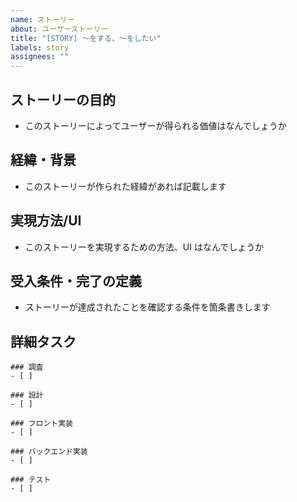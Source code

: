 ```yaml
---
name: ストーリー
about: ユーザーストーリー
title: "[STORY] 〜をする、〜をしたい"
labels: story
assignees: ""
---
```


## ストーリーの目的

- このストーリーによってユーザーが得られる価値はなんでしょうか

## 経緯・背景

- このストーリーが作られた経緯があれば記載します

## 実現方法/UI

- このストーリーを実現するための方法、UI はなんでしょうか

## 受入条件・完了の定義

- ストーリーが達成されたことを確認する条件を箇条書きします

## 詳細タスク

```[tasklist]
### 調査
- [ ]
```

```[tasklist]
### 設計
- [ ]
```

```[tasklist]
### フロント実装
- [ ]
```

```[tasklist]
### バックエンド実装
- [ ]
```

```[tasklist]
### テスト
- [ ]
```
